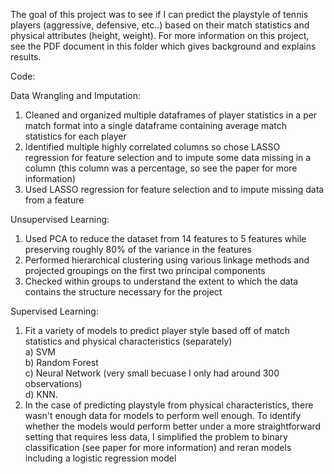 The goal of this project was to see if I can predict the playstyle of tennis players (aggressive, defensive, etc..) based on their match statistics and physical attributes (height, weight). For more information on this project, see the PDF document in this folder which gives background and explains results.

Code:

Data Wrangling and Imputation:
1) Cleaned and organized multiple dataframes of player statistics in a per match format into a single dataframe containing average match statistics for        each player
2) Identified multiple highly correlated columns so chose LASSO regression for feature selection and to impute some data missing in a column (this column was a percentage, so see the paper for more information)
3) Used LASSO regression for feature selection and to impute missing data from a feature

Unsupervised Learning:
1) Used PCA to reduce the dataset from 14 features to 5 features while preserving roughly 80% of the variance in the features
2) Performed hierarchical clustering using various linkage methods and projected groupings on the first two principal components
3) Checked within groups to understand the extent to which the data contains the structure necessary for the project

Supervised Learning:
1) Fit a variety of models to predict player style based off of match statistics and physical characteristics (separately) <br />
  a) SVM <br />
  b) Random Forest <br />
  c) Neural Network (very small becuase I only had around 300 observations) <br />
  d) KNN. 
3) In the case of predicting playstyle from physical characteristics, there wasn't enough data for models to perform well enough. To identify whether the models would perform better under a more straightforward setting that requires less data, I simplified the problem to binary classification (see paper for more information) and reran models including a logistic regression model
